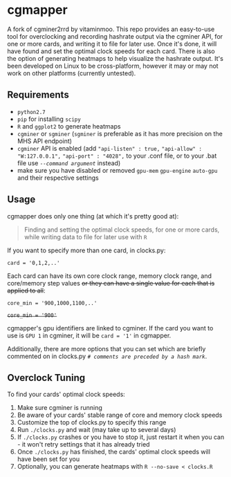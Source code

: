 # cgmapper

A fork of cgminer2rrd by vitaminmoo. This repo provides an easy-to-use tool for overclocking and recording hashrate output via the cgminer API, for one or more cards, and writing it to file for later use. Once it's done, it will have found and set the optimal clock speeds for each card. There is also the option of generating heatmaps to help visualize the hashrate output. It's been developed on Linux to be cross-platform, however it may or may not work on other platforms (currently untested).

## Requirements

* `python2.7`
* `pip` for installing `scipy`
* `R` and `ggplot2` to generate heatmaps
* `cgminer` or `sgminer` (`sgminer` is preferable as it has more precision on the MHS API endpoint)
* `cgminer` API is enabled (add `"api-listen" : true,` `"api-allow" : "W:127.0.0.1",` `"api-port" : "4028",` to your .conf file, or to your .bat file use *`--command argument`* instead)
* make sure you have disabled or removed `gpu-mem` `gpu-engine` `auto-gpu` and their respective settings

## Usage

cgmapper does only one thing (at which it's pretty good at):

>Finding and setting the optimal clock speeds, for one or more cards, while writing data to file for later use with `R`

If you want to specify more than one card, in clocks.py:

`card = '0,1,2,..'`

Each card can have its own core clock range, memory clock range, and core/memory step values ~~or they can have a single value for each that is applied to all~~:

`core_min = '900,1000,1100,..'`

~~`core_min = '900'`~~

cgmapper's gpu identifiers are linked to cgminer. If the card you want to use is `GPU 1` in cgminer, it will be `card = '1'` in cgmapper.

Additionally, there are more options that you can set which are briefly commented on in clocks.py *`# comments are preceded by a hash mark`*.

## Overclock Tuning

To find your cards' optimal clock speeds:

1. Make sure cgminer is running
2. Be aware of your cards' stable range of core and memory clock speeds
3. Customize the top of clocks.py to specify this range
4. Run `./clocks.py` and wait (may take up to several days)
5. If `./clocks.py` crashes or you have to stop it, just restart it when you can - it won't retry settings that it has already tried
6. Once `./clocks.py` has finished, the cards' optimal clock speeds will have been set for you
7. Optionally, you can generate heatmaps with `R --no-save < clocks.R`
